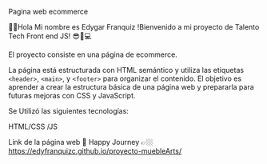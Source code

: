 Pagina web ecommerce

🖖🏼Hola Mi nombre es Edygar Franquiz
!Bienvenido a mi proyecto de Talento Tech Front end  JS! 😎🤍💻

El proyecto consiste en una página de ecommerce. 

La página está estructurada con HTML semántico y utiliza las etiquetas `<header>`, `<main>`, y `<footer>` para organizar el contenido. El objetivo es aprender a crear la estructura básica de una página web y prepararla para futuras mejoras con CSS y JavaScript.


Se Utilizó las siguientes tecnologías:

HTML/CSS /JS

Link de la página web 📌 Happy Journey 👉🏼 https://edyfranquizc.github.io/proyecto-muebleArts/